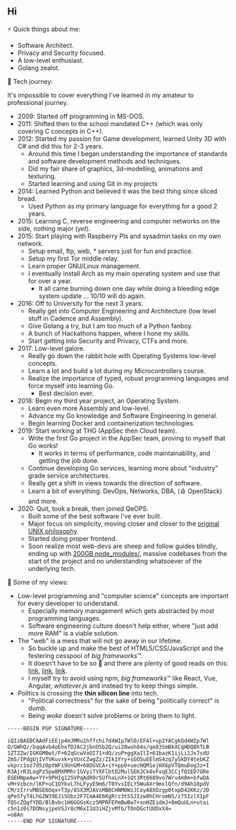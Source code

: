 <!-- Surprise XKCD :) https://xkcd.com/676/ -->

## Hi

⚡️ Quick things about me:
* Software Architect.
* Privacy and Security focused.
* A low-level enthusiast.
* Golang zealot.

📜 Tech journey:

It's impossible to cover everything I've learned in my amateur to professional journey.

* 2009: Started off programming in MS-DOS.
* 2011: Shifted then to the school mandated C++ (which was only covering C concepts in C++).
* 2012: Started my passion for Game development, learned Unity 3D with C# and did this for 2-3 years.
  * Around this time I began understanding the importance of standards and software development methods and techniques.
  * Did my fair share of graphics, 3d-modelling, animations and texturing.
  * Started learning and using Git in my projects
* 2014: Learned Python and believed it was the best thing since sliced bread.
  * Used Python as my primary language for everything for a good 2 years.
* 2015: Learning C, reverse engineering and computer networks on the side, nothing major (*yet*).
* 2015: Start playing with Raspberry PIs and sysadmin tasks on my own network.
  * Setup email, ftp, web, * servers just for fun and practice.
  * Setup my first Tor middle relay.
  * Learn proper GNU/Linux management.
  * I eventually install Arch as my main operating system and use that for over a year.
    * It all came burning down one day while doing a bleeding edge system update ... 10/10 will do again.
* 2016: Off to University for the next 3 years.
  * Really get into Computer Engineering and Architecture (low level stuff in Cadence and Assembly).
  * Give Golang a try, but I am too much of a Python fanboy.
  * A bunch of Hackathons happen, where I hone my skills.
  * Start getting into Security and Privacy, CTFs and more.
* 2017: Low-level galore.
  * Really go down the rabbit hole with Operating Systems low-level concepts.
  * Learn a lot and build a lot during my Microcontrollers course.
  * Realize the importance of typed, robust programming languages and force myself into learning Go.
    * Best decision ever.
* 2018: Begin my third year project, an Operating System.
  * Learn even more Assembly and low-level.
  * Advance my Go knowledge and Software Engineering in general.
  * Begin learning Docker and containerization technologies.
* 2019: Start working at THG (AppSec then Cloud team).
  * Write the first Go project in the AppSec team, proving to myself that Go works!
    * It works in terms of performance, code maintainability, and getting the job done.
  * Continue developing Go services, learning more about "industry" grade service architectures.
  * Really get a shift in views towards the direction of software.
  * Learn a bit of everything: DevOps, Networks, DBA, (🩸 OpenStack) and more.
* 2020: Quit, took a break, then joined QeOPS.
  * Built some of the best software I've ever built.
  * Major focus on simplicity, moving closer and closer to the [original UNIX philosophy](https://en.wikipedia.org/wiki/Unix_philosophy).
  * Started doing proper frontend.
  * Soon realize most web-devs are sheep and follow guides blindly, ending up with [200GB node_modules/](https://devhumor.com/content/uploads/images/August2017/node-modules.jpg), massive codebases from the start of the project and no understanding whatsoever of the underlying tech.

💬 Some of my views:
* Low-level programming and "computer science" concepts are important for every developer to understand.
  * Especially memory management which gets abstracted by most programming languages.
  * Software engineering culture doesn't help either, where "just add more RAM" is a viable solution.
* The "web" is a mess that will not go away in our lifetime.
  * So buckle up and make the best of HTML5/CSS/JavaScript and the festering cesspool of *big frameworks*™.
  * It doesn't have to be so 💩 and there are plenty of good reads on this: [link](https://www.planningforaliens.com/blog/2016/04/11/why-js-development-is-crazy/), [link](https://blog.plan99.net/its-time-to-kill-the-web-974a9fe80c89?gi=d28ac2580642), [link](https://web.archive.org/web/20201110091423/http://blog.spencermounta.in/2020/should-we-stop/index.html).
  * I myself try to avoid using npm, *big frameworks*™ like React, Vue, Angular, *whatever.js* and instead try to keep things simple.
* Politics is crossing the **thin silicon line** into tech.
  * "Political correctness" for the sake of being "politically correct" is dumb.
  * Being *woke* doesn't solve problems or bring them to light.

```
-----BEGIN PGP SIGNATURE-----

iQIzBAEBCAAdFiEEjp4mJMRu1hffchi7d4WIp7WlO/EFAl+vp2YACgkQd4WIp7Wl
O/GWhQ//bqqAvb4oEhxfDJAC2jbnOSb2Q/ui28woh84s/qe83SmBkXCqHDQ8hTLB
1ZTZZw/IGKGM0wt/F+6ZqGcwVoOI71+dQ/zuP+ggXaIlI+61bazK1ijLi1Jx7sdU
Zm5/IPdgUjIVfVKuvxk+yVUsCZwgZz/ZIk1Yry+sGO5uEElmS4zq7ySkDY4tebKZ
vkprc1oz7d5zOptWFi9UnGM+68DGVCA+iY+ppO+uecHQM1ejHX6pVTQmuDog3z+I
R3AjrR3LogPz5pw8MXMMhr1GVyiTYXFlbtD2MulSEKJCk8vFxqE3CCjfQ1ED7GRe
EGEHNpeAw+YY+9PHIg125VPqAdR9rSUfhxLnX+1Qt3Rt6689vo7Wrv4m8m+bfwDA
vM+Vzbcn/lKP+uC1OYkvL7hLFyyE9m6/T0YvsIELY5WuAXr9mxlQfn/d9Ah18pdV
CM/zIrrvMBSE6Oqx+T3p/8SX3MJAVsMB0CHNM0WzJCoyA8XOzgp0txpD42KKz/JD
qPeSfyT4LhGZW39EJiSUbz2F7CmA4E6KgRrz3t5SJIzw0hCHromNS/z751zlXIpF
TQScZQgfYDD/BlBvbc1H6GGGsKcz5MPRFEPmBwBw7+snHZEidmJ+0mQuULn+utai
c5n1z0s7DONsyjpeVSJr8cM6xI1U3iHZjvMfb/TOnDGctUUDxX4=
=o8An
-----END PGP SIGNATURE-----
```
